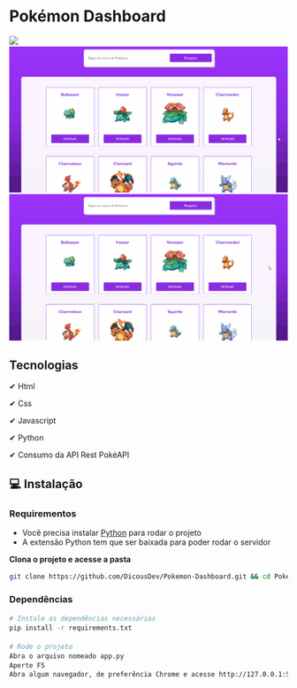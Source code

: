 # Pokémon Dashboard

<img src="./public/Pokemon.gif"/>

<img src="./public/PokemonPesquisa.gif"/>

<img src="./public/PokemonDetalhes.gif"/>

## Tecnologias
✔ Html

✔ Css

✔ Javascript

✔ Python

✔ Consumo da API Rest PokéAPI

## 💻 Instalação

### Requirementos

- Você precisa instalar <a href="https://www.python.org/downloads/">Python</a> para rodar o projeto 
- A extensão Python tem que ser baixada para poder rodar o servidor

**Clona o projeto e acesse a pasta**

```bash
git clone https://github.com/DicousDev/Pokemon-Dashboard.git && cd Pokemon-Dashboard
```

### Dependências
```bash
# Instale as dependências necessárias
pip install -r requirements.txt

# Rode o projeto
Abra o arquivo nomeado app.py
Aperte F5
Abra algum navegador, de preferência Chrome e acesse http://127.0.0.1:5000/
